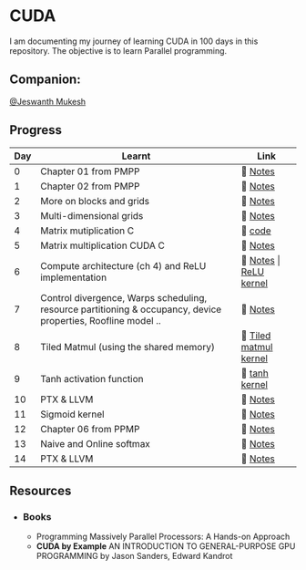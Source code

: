 # CUDA

I am documenting my journey of learning CUDA in 100 days in this repository.
The objective is to learn Parallel programming.

## **Companion:** 

[@Jeswanth Mukesh](https://github.com/jeswanthmukesh20)

## **Progress**
| Day      | Learnt | Link   |
|-----------|-----|--------------|
|  0     | Chapter 01 from PMPP  | 🔗 [Notes](./Day-0/Notes.md)    |
|  1     | Chapter 02 from PMPP  | 🔗 [Notes](./Day-1/Notes.md)    |
|  2     | More on blocks and grids  | 🔗 [Notes](./Day-2/Notes.md)    |
|  3     | Multi-dimensional grids | 🔗 [Notes](./Day-3/Notes.md)    |
|  4     | Matrix mutiplication C | 🔗 [code](./Day-4/matmul.c)    |
|  5     | Matrix multiplication CUDA C| 🔗 [Notes](./Day-5/Notes.md)    |
|  6     | Compute architecture (ch 4) and ReLU implementation| 🔗 [Notes](./Day-6/Notes.md) \|  [ReLU kernel](./Day-6/Relu.cu)  |
|  7     | Control divergence, Warps scheduling, resource partitioning & occupancy, device properties, Roofline model .. | 🔗 [Notes](./Day-7/Notes.md)|
|  8     | Tiled Matmul (using the shared memory)| 🔗 [Tiled matmul kernel](./Day-8/tiled_matmul.cu)|
|  9     | Tanh activation function| 🔗 [tanh kernel](./Day-9/tanh.cu)|
|  10     | PTX & LLVM | 🔗 [Notes](./Day-10/Notes.md)|
|  11     | Sigmoid kernel | 🔗 [Notes](./Day-11/Notes.md)|
|  12     | Chapter 06 from PPMP | 🔗 [Notes](./Day-12/Notes.md)|
|  13     | Naive and Online softmax | 🔗 [Notes](./Day-13/Notes.md)|
|  14     | PTX & LLVM | 🔗 [Notes](./Day-14/Notes.md)|



## **Resources**
- ### Books
    - Programming Massively Parallel Processors: A Hands-on Approach
    - **CUDA by Example** AN INTRODUCTION TO GENERAL-PURPOSE GPU PROGRAMMING by Jason Sanders, Edward Kandrot

